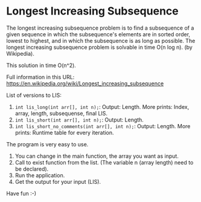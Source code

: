 # Longest Increasing Subsequence
The longest increasing subsequence problem is to find a subsequence of a given sequence in which the subsequence's elements are in sorted order, lowest to highest, and in which the subsequence is as long as possible. The longest increasing subsequence problem is solvable in time O(n log n). (by Wikipedia). 

This solution in time O(n^2).

Full information in this URL:
https://en.wikipedia.org/wiki/Longest_increasing_subsequence

List of versions to LIS:
1. ```int lis_long(int arr[], int n);```: Output: Length. More prints: Index, array, length, subsequense, final LIS.
2. ```int lis_short(int arr[], int n);```: Output: Length. 
3. ```int lis_short_no_comments(int arr[], int n);```: Output: Length. More prints: Runtime table for every iteration.

The program is very easy to use.

1. You can change in the main function, the array you want as input.
2. Call to exist function from the list. (The variable n (array length) need to be declared).
4. Run the application.
3. Get the output for your input (LIS).

Have fun :-)
